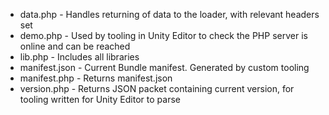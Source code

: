 - data.php - Handles returning of data to the loader, with relevant headers set
- demo.php - Used by tooling in Unity Editor to check the PHP server is online and can be reached
- lib.php - Includes all libraries
- manifest.json - Current Bundle manifest. Generated by custom tooling
- manifest.php - Returns manifest.json
- version.php - Returns JSON packet containing current version, for tooling written for Unity Editor to parse